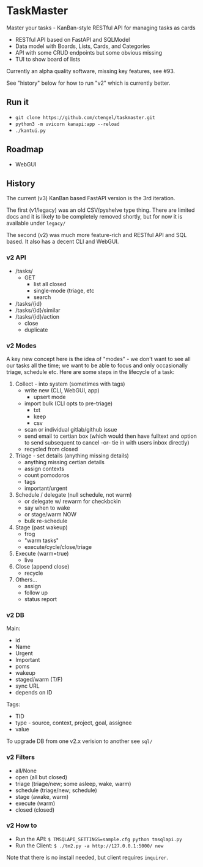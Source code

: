 TaskMaster
==========

Master your tasks - KanBan-style RESTful API for managing tasks as cards

- RESTful API based on FastAPI and SQLModel
- Data model with Boards, Lists, Cards, and Categories
- API with some CRUD endpoints but some obvious missing
- TUI to show board of lists

Currently an alpha quality software, missing key features, see #93.

See "history" below for how to run "v2" which is currently better.



Run it
------

- `git clone https://github.com/ctengel/taskmaster.git`
- `python3 -m uvicorn kanapi:app --reload`
- `./kantui.py`

Roadmap
-------

- WebGUI

History
-------

The current (v3) KanBan based FastAPI version is the 3rd iteration.

The first (v1/legacy) was an old CSV/pyshelve type thing.  There are limited docs and it is likely to be completely removed shortly, but for now it is available under `legacy/`

The second (v2) was much more feature-rich and RESTful API and SQL based. It also has a decent CLI and WebGUI.


### v2 API


* /tasks/
  * GET
    * list all closed
    * single-mode (triage, etc
    * search
* /tasks/{id}
* /tasks/{id}/similar
* /tasks/{id}/action
  * close
  * duplicate

### v2 Modes

A key new concept here is the idea of "modes" - we don't want to see all our tasks all the time; we want to be able to focus and only occasionally triage, schedule etc.  Here are some steps in the lifecycle of a task:

1. Collect - into system (sometimes with tags)
   * write new (CLI, WebGUI, app)
     * upsert mode
   * import bulk (CLI opts to pre-triage)
     * txt
     * keep
     * csv
   * scan or individual gitlab/github issue
   * send email to certian box (which would then have fulltext and option to send subsequent to cancel -or- tie in with users inbox directly)
   * recycled from closed
2. Triage - set details (anything missing details)
   * anything missing certian details
   * assign contexts
   * count pomodoros
   * tags
   * important/urgent
3. Schedule / delegate (null schedule, not warm)
   * or delegate w/ rewarm for checkbckin
   * say when to wake
   * or stage/warm NOW
   * bulk re-schedule
4. Stage (past wakeup)
   * frog
   * "warm tasks"
   * execute/cycle/close/triage
5. Execute (warm=true)
   * live
6. Close (append close)
   * recycle
7. Others...
   * assign
   * follow up
   * status report

### v2 DB

Main:
* id
* Name
* Urgent
* Important
* poms
* wakeup
* staged/warm (T/F)
* sync URL
* depends on ID

Tags:
* TID
* type - source, context, project, goal, assignee
* value

To upgrade DB from one v2.x verision to another see `sql/`

### v2 Filters
* all/None
* open (all but closed)
* triage (triage/new; some asleep, wake, warm)
* schedule (triage/new; schedule)
* stage (awake, warm)
* execute (warm)
* closed (closed)

### v2 How to

* Run the API: `$ TMSQLAPI_SETTINGS=sample.cfg python tmsqlapi.py`
* Run the Client: `$ ./tm2.py -a http://127.0.0.1:5000/ new`

Note that there is no install needed, but client requires `inquirer`.
